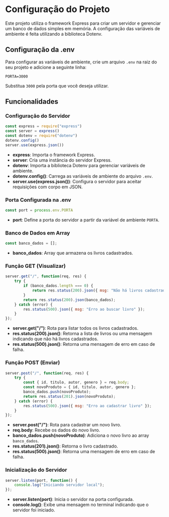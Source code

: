 # Configuração do Projeto

Este projeto utiliza o framework Express para criar um servidor e gerenciar um banco de dados simples em memória. A configuração das variáveis de ambiente é feita utilizando a biblioteca Dotenv.

## Configuração da .env

Para configurar as variáveis de ambiente, crie um arquivo `.env` na raiz do seu projeto e adicione a seguinte linha:

```
PORTA=3000
```

Substitua `3000` pela porta que você deseja utilizar.

## Funcionalidades

### Configuração do Servidor

```javascript
const express = require("express")
const server = express()
const dotenv = require("dotenv")
dotenv.config()
server.use(express.json())
```

- **express**: Importa o framework Express.
- **server**: Cria uma instância do servidor Express.
- **dotenv**: Importa a biblioteca Dotenv para gerenciar variáveis de ambiente.
- **dotenv.config()**: Carrega as variáveis de ambiente do arquivo `.env`.
- **server.use(express.json())**: Configura o servidor para aceitar requisições com corpo em JSON.

### Porta Configurada na .env

```javascript
const port = process.env.PORTA
```

- **port**: Define a porta do servidor a partir da variável de ambiente `PORTA`.

### Banco de Dados em Array

```javascript
const banco_dados = [];
```

- **banco_dados**: Array que armazena os livros cadastrados.

### Função GET (Visualizar)

```javascript
server.get("/", function(req, res) {
    try {
        if (banco_dados.length === 0) {
            return res.status(200).json({ msg: "Não há livros cadastrados" });
        }
        return res.status(200).json(banco_dados);
    } catch (error) {
        res.status(500).json({ msg: "Erro ao buscar livro" });
    }
});
```

- **server.get("/")**: Rota para listar todos os livros cadastrados.
- **res.status(200).json()**: Retorna a lista de livros ou uma mensagem indicando que não há livros cadastrados.
- **res.status(500).json()**: Retorna uma mensagem de erro em caso de falha.

### Função POST (Enviar)

```javascript
server.post("/", function(req, res) {
    try {
        const { id, titulo, autor, genero } = req.body;
        const novoProduto = { id, titulo, autor, genero };
        banco_dados.push(novoProduto);
        return res.status(201).json(novoProduto);
    } catch (error) {
        res.status(500).json({ msg: "Erro ao cadastrar livro" });
    }
});
```

- **server.post("/")**: Rota para cadastrar um novo livro.
- **req.body**: Recebe os dados do novo livro.
- **banco_dados.push(novoProduto)**: Adiciona o novo livro ao array `banco_dados`.
- **res.status(201).json()**: Retorna o livro cadastrado.
- **res.status(500).json()**: Retorna uma mensagem de erro em caso de falha.

### Inicialização do Servidor

```javascript
server.listen(port, function() {
    console.log("Iniciando servidor local");
});
```

- **server.listen(port)**: Inicia o servidor na porta configurada.
- **console.log()**: Exibe uma mensagem no terminal indicando que o servidor foi iniciado.
